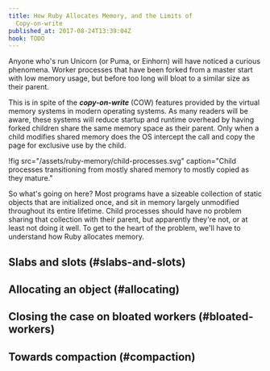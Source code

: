 ```yaml
---
title: How Ruby Allocates Memory, and the Limits of
  Copy-on-write
published_at: 2017-08-24T13:39:04Z
hook: TODO
---
```


Anyone who's run Unicorn (or Puma, or Einhorn) will have
noticed a curious phenomena. Worker processes that have
been forked from a master start with low memory usage, but
before too long will bloat to a similar size as their
parent.

This is in spite of the ***copy-on-write*** (COW) features
provided by the virtual memory systems in modern operating
systems. As many readers will be aware, these systems will
reduce startup and runtime overhead by having forked
children share the same memory space as their parent. Only
when a child modifies shared memory does the OS intercept
the call and copy the page for exclusive use by the child.

!fig src="/assets/ruby-memory/child-processes.svg" caption="Child processes transitioning from mostly shared memory to mostly copied as they mature."

So what's going on here? Most programs have a sizeable
collection of static objects that are initialized once, and
sit in memory largely unmodified throughout its entire
lifetime. Child processes should have no problem sharing
that collection with their parent, but apparently they're
not, or at least not doing it well. To get to the heart of
the problem, we'll have to understand how Ruby allocates
memory.

## Slabs and slots (#slabs-and-slots)

## Allocating an object (#allocating)

## Closing the case on bloated workers (#bloated-workers)

## Towards compaction (#compaction)
